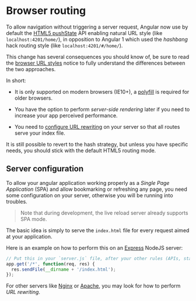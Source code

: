 # Browser routing

To allow navigation without triggering a server request, Angular now use by default the
[HTML5 pushState](https://developer.mozilla.org/en-US/docs/Web/API/History_API#Adding_and_modifying_history_entries)
API enabling natural URL style (like `localhost:4201/home/`), in opposition to Angular 1 which used the _hashbang_ hack
routing style (like `localhost:4201/#/home/`).

This change has several consequences you should know of, be sure to read the
[browser URL styles](https://angular.io/docs/ts/latest/guide/router.html#!#browser-url-styles) notice to fully
understand the differences between the two approaches.

In short:

- It is only supported on modern browsers (IE10+), a [polyfill](https://github.com/Modernizr/Modernizr/wiki/HTML5-Cross-Browser-Polyfills#html5-history-api-pushstate-replacestate-popstate)
  is required for older browsers.

- You have the option to perform _server-side rendering_ later if you need to increase your app perceived performance.

- You need to [configure URL rewriting](#server-configuration) on your server so that all routes serve your index file.

It is still possible to revert to the hash strategy, but unless you have specific needs, you should stick with the
default HTML5 routing mode.

## Server configuration

To allow your angular application working properly as a _Single Page Application_ (SPA) and allow bookmarking or
refreshing any page, you need some configuration on your server, otherwise you will be running into troubles.

> Note that during development, the live reload server already supports SPA mode.

The basic idea is simply to serve the `index.html` file for every request aimed at your application.

Here is an example on how to perform this on an [Express](http://expressjs.com) NodeJS server:

```js
// Put this in your `server.js` file, after your other rules (APIs, static files...)
app.get('/*', function(req, res) {
  res.sendFile(__dirname + '/index.html');
});
```

For other servers like [Nginx](https://www.nginx.com/blog/creating-nginx-rewrite-rules/) or
[Apache](http://httpd.apache.org/docs/2.0/misc/rewriteguide.html), you may look for how to perform _URL rewriting_.
